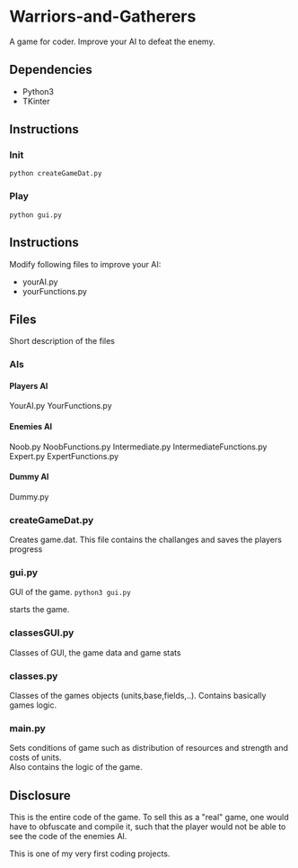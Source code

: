 # Warriors-and-Gatherers

A game for coder. Improve your AI to defeat the enemy.

## Dependencies
* Python3
* TKinter

## Instructions
### Init
`python createGameDat.py`
### Play
`python gui.py`

## Instructions
Modify following files to improve your AI:
* yourAI.py
* yourFunctions.py

## Files
Short description of the files
### AIs
#### Players AI
YourAI.py
YourFunctions.py
#### Enemies AI
Noob.py
NoobFunctions.py
Intermediate.py
IntermediateFunctions.py
Expert.py
ExpertFunctions.py
#### Dummy AI
Dummy.py
### createGameDat.py
Creates game.dat.
This file contains the challanges and saves the players progress
### gui.py
GUI of the game.
`python3 gui.py`

starts the game.
### classesGUI.py
Classes of GUI, the game data and game stats
### classes.py
Classes of the games objects (units,base,fields,..). Contains basically games logic.
### main.py
Sets conditions of game such as distribution of resources and strength and costs of units.  
Also contains the logic of the game.


## Disclosure
This is the entire code of the game. To sell this as a "real" game, one would have to obfuscate and compile it, such that the player would not be able to see the code of the enemies AI.

This is one of my very first coding projects.
